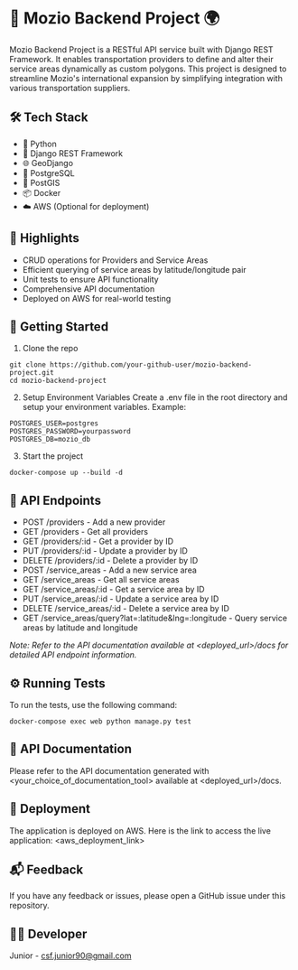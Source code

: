 # 🚀 Mozio Backend Project 🌍
Mozio Backend Project is a RESTful API service built with Django REST Framework. It enables transportation providers to define and alter their service areas dynamically as custom polygons. This project is designed to streamline Mozio's international expansion by simplifying integration with various transportation suppliers.

## 🛠 Tech Stack
* 🐍 Python
* 🔵 Django REST Framework
* 🌐 GeoDjango
* 🐘 PostgreSQL
* 🔺 PostGIS
* 📦 Docker
* ☁️ AWS (Optional for deployment)


## 🌟 Highlights
* CRUD operations for Providers and Service Areas
* Efficient querying of service areas by latitude/longitude pair
* Unit tests to ensure API functionality
* Comprehensive API documentation
* Deployed on AWS for real-world testing

## 🚀 Getting Started
1. Clone the repo
```
git clone https://github.com/your-github-user/mozio-backend-project.git
cd mozio-backend-project
```

2. Setup Environment Variables
Create a .env file in the root directory and setup your environment variables. Example:
```
POSTGRES_USER=postgres
POSTGRES_PASSWORD=yourpassword
POSTGRES_DB=mozio_db
```

3. Start the project
```
docker-compose up --build -d
```

## 📘 API Endpoints
* POST /providers - Add a new provider
* GET /providers - Get all providers
* GET /providers/:id - Get a provider by ID
* PUT /providers/:id - Update a provider by ID
* DELETE /providers/:id - Delete a provider by ID
* POST /service_areas - Add a new service area
* GET /service_areas - Get all service areas
* GET /service_areas/:id - Get a service area by ID
* PUT /service_areas/:id - Update a service area by ID
* DELETE /service_areas/:id - Delete a service area by ID
* GET /service_areas/query?lat=:latitude&lng=:longitude - Query service areas by latitude and longitude

_Note: Refer to the API documentation available at <deployed_url>/docs for detailed API endpoint information._

## ⚙️ Running Tests
To run the tests, use the following command:
```
docker-compose exec web python manage.py test
```

## 📝 API Documentation
Please refer to the API documentation generated with <your_choice_of_documentation_tool> available at <deployed_url>/docs.

## 🚁 Deployment
The application is deployed on AWS. Here is the link to access the live application: <aws_deployment_link>

## 📬 Feedback
If you have any feedback or issues, please open a GitHub issue under this repository.

## 👩‍💻 Developer
Junior - csf.junior90@gmail.com
